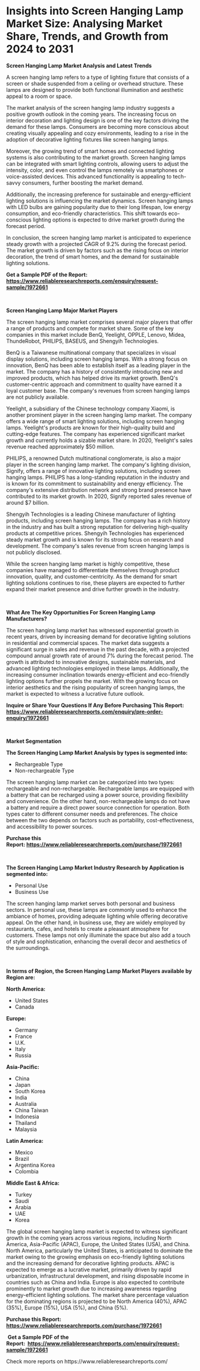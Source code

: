 <p><h1>Insights into Screen Hanging Lamp Market Size: Analysing Market Share, Trends, and Growth from 2024 to 2031</h1></p><p><strong>Screen Hanging Lamp Market Analysis and Latest Trends</strong></p>
<p><p>A screen hanging lamp refers to a type of lighting fixture that consists of a screen or shade suspended from a ceiling or overhead structure. These lamps are designed to provide both functional illumination and aesthetic appeal to a room or space.</p><p>The market analysis of the screen hanging lamp industry suggests a positive growth outlook in the coming years. The increasing focus on interior decoration and lighting design is one of the key factors driving the demand for these lamps. Consumers are becoming more conscious about creating visually appealing and cozy environments, leading to a rise in the adoption of decorative lighting fixtures like screen hanging lamps.</p><p>Moreover, the growing trend of smart homes and connected lighting systems is also contributing to the market growth. Screen hanging lamps can be integrated with smart lighting controls, allowing users to adjust the intensity, color, and even control the lamps remotely via smartphones or voice-assisted devices. This advanced functionality is appealing to tech-savvy consumers, further boosting the market demand.</p><p>Additionally, the increasing preference for sustainable and energy-efficient lighting solutions is influencing the market dynamics. Screen hanging lamps with LED bulbs are gaining popularity due to their long lifespan, low energy consumption, and eco-friendly characteristics. This shift towards eco-conscious lighting options is expected to drive market growth during the forecast period.</p><p>In conclusion, the screen hanging lamp market is anticipated to experience steady growth with a projected CAGR of 9.2% during the forecast period. The market growth is driven by factors such as the rising focus on interior decoration, the trend of smart homes, and the demand for sustainable lighting solutions.</p></p>
<p><strong>Get a Sample PDF of the Report:&nbsp; <a href="https://www.reliableresearchreports.com/enquiry/request-sample/1972661">https://www.reliableresearchreports.com/enquiry/request-sample/1972661</a></strong></p>
<p>&nbsp;</p>
<p><strong>Screen Hanging Lamp Major Market Players</strong></p>
<p><p>The screen hanging lamp market comprises several major players that offer a range of products and compete for market share. Some of the key companies in this market include BenQ, Yeelight, OPPLE, Lenovo, Midea, ThundeRobot, PHILIPS, BASEUS, and Shengyih Technologies. </p><p>BenQ is a Taiwanese multinational company that specializes in visual display solutions, including screen hanging lamps. With a strong focus on innovation, BenQ has been able to establish itself as a leading player in the market. The company has a history of consistently introducing new and improved products, which has helped drive its market growth. BenQ's customer-centric approach and commitment to quality have earned it a loyal customer base. The company's revenues from screen hanging lamps are not publicly available.</p><p>Yeelight, a subsidiary of the Chinese technology company Xiaomi, is another prominent player in the screen hanging lamp market. The company offers a wide range of smart lighting solutions, including screen hanging lamps. Yeelight's products are known for their high-quality build and cutting-edge features. The company has experienced significant market growth and currently holds a sizable market share. In 2020, Yeelight's sales revenue reached approximately $50 million.</p><p>PHILIPS, a renowned Dutch multinational conglomerate, is also a major player in the screen hanging lamp market. The company's lighting division, Signify, offers a range of innovative lighting solutions, including screen hanging lamps. PHILIPS has a long-standing reputation in the industry and is known for its commitment to sustainability and energy efficiency. The company's extensive distribution network and strong brand presence have contributed to its market growth. In 2020, Signify reported sales revenue of around $7 billion.</p><p>Shengyih Technologies is a leading Chinese manufacturer of lighting products, including screen hanging lamps. The company has a rich history in the industry and has built a strong reputation for delivering high-quality products at competitive prices. Shengyih Technologies has experienced steady market growth and is known for its strong focus on research and development. The company's sales revenue from screen hanging lamps is not publicly disclosed.</p><p>While the screen hanging lamp market is highly competitive, these companies have managed to differentiate themselves through product innovation, quality, and customer-centricity. As the demand for smart lighting solutions continues to rise, these players are expected to further expand their market presence and drive further growth in the industry.</p></p>
<p>&nbsp;</p>
<p><strong>What Are The Key Opportunities For Screen Hanging Lamp Manufacturers?</strong></p>
<p><p>The screen hanging lamp market has witnessed exponential growth in recent years, driven by increasing demand for decorative lighting solutions in residential and commercial spaces. The market data suggests a significant surge in sales and revenue in the past decade, with a projected compound annual growth rate of around 7% during the forecast period. The growth is attributed to innovative designs, sustainable materials, and advanced lighting technologies employed in these lamps. Additionally, the increasing consumer inclination towards energy-efficient and eco-friendly lighting options further propels the market. With the growing focus on interior aesthetics and the rising popularity of screen hanging lamps, the market is expected to witness a lucrative future outlook.</p></p>
<p><strong>Inquire or Share Your Questions If Any Before Purchasing This Report: <a href="https://www.reliableresearchreports.com/enquiry/pre-order-enquiry/1972661">https://www.reliableresearchreports.com/enquiry/pre-order-enquiry/1972661</a></strong></p>
<p>&nbsp;</p>
<p><strong>Market Segmentation</strong></p>
<p><strong>The Screen Hanging Lamp Market Analysis by types is segmented into:</strong></p>
<p><ul><li>Rechargeable Type</li><li>Non-rechargeable Type</li></ul></p>
<p><p>The screen hanging lamp market can be categorized into two types: rechargeable and non-rechargeable. Rechargeable lamps are equipped with a battery that can be recharged using a power source, providing flexibility and convenience. On the other hand, non-rechargeable lamps do not have a battery and require a direct power source connection for operation. Both types cater to different consumer needs and preferences. The choice between the two depends on factors such as portability, cost-effectiveness, and accessibility to power sources.</p></p>
<p><strong>Purchase this Report:&nbsp;<a href="https://www.reliableresearchreports.com/purchase/1972661">https://www.reliableresearchreports.com/purchase/1972661</a></strong></p>
<p>&nbsp;</p>
<p><strong>The Screen Hanging Lamp Market Industry Research by Application is segmented into:</strong></p>
<p><ul><li>Personal Use</li><li>Business Use</li></ul></p>
<p><p>The screen hanging lamp market serves both personal and business sectors. In personal use, these lamps are commonly used to enhance the ambiance of homes, providing adequate lighting while offering decorative appeal. On the other hand, in business use, they are widely employed by restaurants, cafes, and hotels to create a pleasant atmosphere for customers. These lamps not only illuminate the space but also add a touch of style and sophistication, enhancing the overall decor and aesthetics of the surroundings.</p></p>
<p>&nbsp;</p>
<p><strong>In terms of Region, the Screen Hanging Lamp Market Players available by Region are:</strong></p>
<p>
    <p> <strong> North America: </strong>
        <ul>
            <li>United States</li>
            <li>Canada</li>
        </ul>
        </p> 
    <p> <strong> Europe: </strong>
        <ul>
            <li>Germany</li>
            <li>France</li>
            <li>U.K.</li>
            <li>Italy</li>
            <li>Russia</li>
        </ul>
        </p> 
    <p> <strong> Asia-Pacific: </strong>
        <ul>
            <li>China</li>
            <li>Japan</li>
            <li>South Korea</li>
            <li>India</li>
            <li>Australia</li>
            <li>China Taiwan</li>
            <li>Indonesia</li>
            <li>Thailand</li>
            <li>Malaysia</li>
        </ul>
        </p> 
    <p> <strong> Latin America: </strong>
        <ul>
            <li>Mexico</li>
            <li>Brazil</li>
            <li>Argentina Korea</li>
            <li>Colombia</li>
        </ul>
        </p> 
    <p> <strong> Middle East & Africa: </strong>
        <ul>
            <li>Turkey</li>
            <li>Saudi</li>
            <li>Arabia</li>
            <li>UAE</li>
            <li>Korea</li>
        </ul>
    </p>
    </p>
<p><p>The global screen hanging lamp market is expected to witness significant growth in the coming years across various regions, including North America, Asia-Pacific (APAC), Europe, the United States (USA), and China. North America, particularly the United States, is anticipated to dominate the market owing to the growing emphasis on eco-friendly lighting solutions and the increasing demand for decorative lighting products. APAC is expected to emerge as a lucrative market, primarily driven by rapid urbanization, infrastructural development, and rising disposable income in countries such as China and India. Europe is also expected to contribute prominently to market growth due to increasing awareness regarding energy-efficient lighting solutions. The market share percentage valuation for the dominating regions is projected to be North America (40%), APAC (35%), Europe (15%), USA (5%), and China (5%).</p></p>
<p><strong>Purchase this Report: <a href="https://www.reliableresearchreports.com/purchase/1972661">https://www.reliableresearchreports.com/purchase/1972661</a></strong></p>
<p>&nbsp;<strong>Get a Sample PDF of the Report:&nbsp;&nbsp;<a href="https://www.reliableresearchreports.com/enquiry/request-sample/1972661">https://www.reliableresearchreports.com/enquiry/request-sample/1972661</a></strong></p>
<p><strong></strong></p>
<p>Check more reports on https://www.reliableresearchreports.com/</p>
